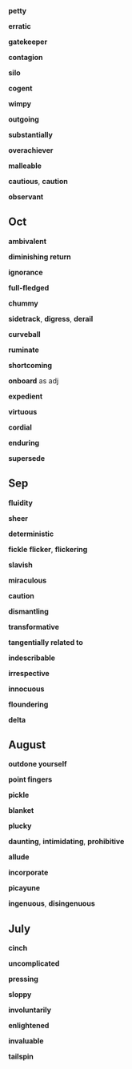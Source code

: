 
**petty**

**erratic**

**gatekeeper**

**contagion** 

**silo**

**cogent** 

**wimpy** 

**outgoing**

**substantially**

**overachiever**

**malleable**

**cautious**, **caution**

**observant**

## Oct

**ambivalent**

**diminishing return** 

**ignorance**

**full-fledged** 

**chummy**

**sidetrack**, **digress**, **derail** 

**curveball**

**ruminate**

**shortcoming**

**onboard** as adj

**expedient**

**virtuous**

**cordial**

**enduring**

**supersede**

## Sep 

**fluidity**
  
**sheer**

**deterministic**

**fickle**
**flicker**, **flickering** 

**slavish**

**miraculous**

**caution**

**dismantling**

**transformative**

**tangentially related to**

**indescribable**

**irrespective**

**innocuous**

**floundering**

**delta** 

## August 

**outdone yourself** 

**point fingers** 

**pickle**

**blanket**

**plucky** 

**daunting**, **intimidating**, **prohibitive** 

**allude**

**incorporate**

**picayune**

**ingenuous**, **disingenuous**

## July 

**cinch**

**uncomplicated** 

**pressing** 

**sloppy**

**involuntarily**

**enlightened**

**invaluable**

**tailspin**

